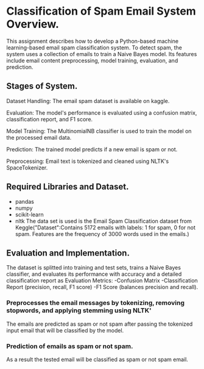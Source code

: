 # Classification of Spam Email System Overview.
This assignment describes how to develop a Python-based machine learning-based email spam classification system. To detect spam, the system uses a collection of emails to train a Naive Bayes model. Its features include email content preprocessing, model training, evaluation, and prediction.

## Stages of System. 

Dataset Handling: The email spam dataset is available on kaggle.

Evaluation: The model's performance is evaluated using a confusion matrix, classification report, and F1 score.

Model Training: The MultinomialNB classifier is used to train the model on the processed email data.

Prediction: The trained model predicts if a new email is spam or not.

Preprocessing: Email text is tokenized and cleaned using NLTK's SpaceTokenizer.


## Required Libraries and Dataset.
- pandas
-  numpy
- scikit-learn
-  nltk
  The data set is used is the Email Spam Classification dataset from Keggle("Dataset":Contains 5172 emails with labels: 1 for spam, 0 for not spam.
Features are the frequency of 3000 words used in the emails.)

## Evaluation and Implementation.
The dataset  is splitted into training and test sets, trains a Naive Bayes classifier, and evaluates its performance with accuracy and a detailed classification report as Evaluation Metrics:
-Confusion Matrix
-Classification Report (precision, recall, F1 score)
-F1 Score (balances precision and recall).

### Preprocesses the email messages by tokenizing, removing stopwords, and applying stemming using NLTK'
The emails are predicted as spam or not spam after passing the tokenized input email that will be classified by the model.
### Prediction of emails as spam or not spam.
As a result the tested email will be classified as spam or not spam email.



 
